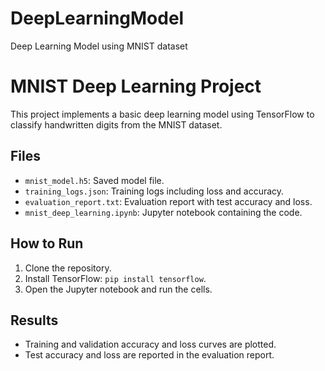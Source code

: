 # DeepLearningModel
Deep Learning Model using MNIST dataset
# MNIST Deep Learning Project

This project implements a basic deep learning model using TensorFlow to classify handwritten digits from the MNIST dataset.

## Files
- `mnist_model.h5`: Saved model file.
- `training_logs.json`: Training logs including loss and accuracy.
- `evaluation_report.txt`: Evaluation report with test accuracy and loss.
- `mnist_deep_learning.ipynb`: Jupyter notebook containing the code.

## How to Run
1. Clone the repository.
2. Install TensorFlow: `pip install tensorflow`.
3. Open the Jupyter notebook and run the cells.

## Results
- Training and validation accuracy and loss curves are plotted.
- Test accuracy and loss are reported in the evaluation report.
